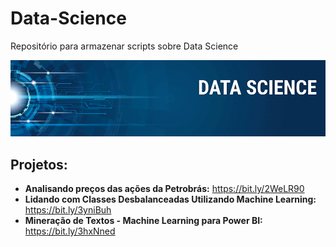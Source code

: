# Data-Science
Repositório para armazenar scripts sobre Data Science
<p align="center">
  <img src="banner.png" >
</p>

## Projetos:

* **Analisando preços das ações da Petrobrás:** https://bit.ly/2WeLR90
* **Lidando com Classes Desbalanceadas Utilizando Machine Learning:** https://bit.ly/3yniBuh
* **Mineração de Textos - Machine Learning para Power BI:** https://bit.ly/3hxNned
